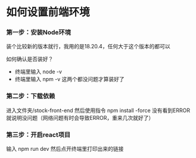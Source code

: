 # 如何设置前端环境

### 第一步：安装Node环境

装个比较新的版本就行，我用的是18.20.4，任何大于这个版本的都可以

如何确认是否装好？
*   终端里输入 node -v 
*  终端里输入 npm -v
这两个都没问题才算装好了

### 第二步：下载依赖

进入文件夹/stock-front-end
然后使用指令 npm install -force
没有看到ERROR就说明没问题（网络问题有时会导致ERROR，重来几次就好了）



### 第三步：开启react项目

输入 npm run dev
然后点开终端里打印出来的链接